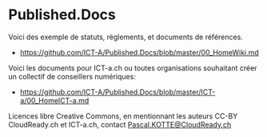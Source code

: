 Published.Docs
==============

Voici des exemple de statuts, règlements, et documents de références.
* https://github.com/ICT-A/Published.Docs/blob/master/00_HomeWiki.md

Voici les documents pour ICT-a.ch ou toutes organisations souhaitant créer un collectif de conseillers numériques:
* https://github.com/ICT-A/Published.Docs/blob/master/ICT-a/00_HomeICT-a.md

Licences libre Creative Commons, en mentionnant les auteurs CC-BY CloudReady.ch et ICT-a.ch, contact Pascal.KOTTE@CloudReady.ch
